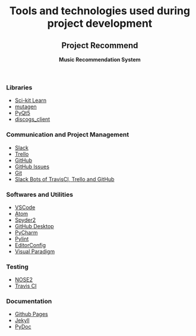 <div align=center>
  <h1>Tools and technologies used during project development</h1>
  <h2>Project Recommend</h2>
  <b> Music Recommendation System </b><br />
</div><br /><br />

### Libraries
- [Sci-kit Learn](http://scikit-learn.org/)
- [mutagen](https://mutagen.readthedocs.io)
- [PyQt5](https://pypi.python.org/pypi/PyQt5)
- [discogs_client](https://github.com/discogs/discogs_client)

### Communication and Project Management

- [Slack](https://projectrecommend.slack.com/)
- [Trello](https://trello.com/)
- [GitHub](https://github.com/orgs/ProjectRecommend/)
- [GitHub Issues](https://github.com/issues?user=ProjectRecommend)
- [Git](https://en.wikipedia.org/wiki/Git)
- [Slack Bots of TravisCI, Trello and GitHub](https://api.slack.com/bot-users)


### Softwares and Utilities
- [VSCode](https://code.visualstudio.com)
- [Atom](https://atom.io/)
- [Spyder2](https://pythonhosted.org/spyder/)
- [GitHub Desktop](https://desktop.github.com/)
- [PyCharm](https://www.jetbrains.com/pycharm/)
- [Pylint](https://www.pylint.org/)
- [EditorConfig](http://editorconfig.org/)
- [Visual Paradigm](https://www.visual-paradigm.com/)

### Testing
- [NOSE2](http://nose2.readthedocs.io)
- [Travis CI](https://travis-ci.org/)

### Documentation
- [Github Pages](https://projectrecommend.github.io/)
- [Jekyll](https://jekyllrb.com/)
- [PyDoc](https://docs.python.org/2/library/pydoc.html#module-pydoc)

